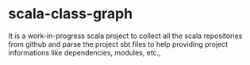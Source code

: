# scala-class-graph

It is a work-in-progress scala project to collect all the scala repositories from github and 
parse the project sbt files to help providing project informations like dependencies, modules, etc.,
